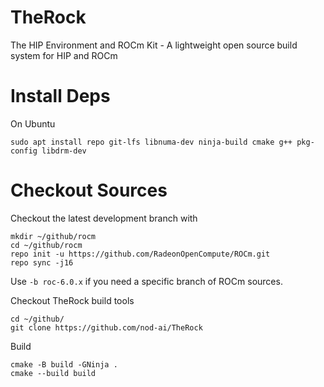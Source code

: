 # TheRock
The HIP Environment and ROCm Kit - A lightweight open source build system for HIP and ROCm

# Install Deps

On Ubuntu

```
sudo apt install repo git-lfs libnuma-dev ninja-build cmake g++ pkg-config libdrm-dev
```

# Checkout Sources

Checkout the latest development branch with
```
mkdir ~/github/rocm
cd ~/github/rocm
repo init -u https://github.com/RadeonOpenCompute/ROCm.git
repo sync -j16
```
Use `-b roc-6.0.x` if you need a specific branch of ROCm sources.  

Checkout TheRock build tools
```
cd ~/github/
git clone https://github.com/nod-ai/TheRock
```

Build

```
cmake -B build -GNinja .
cmake --build build
```
